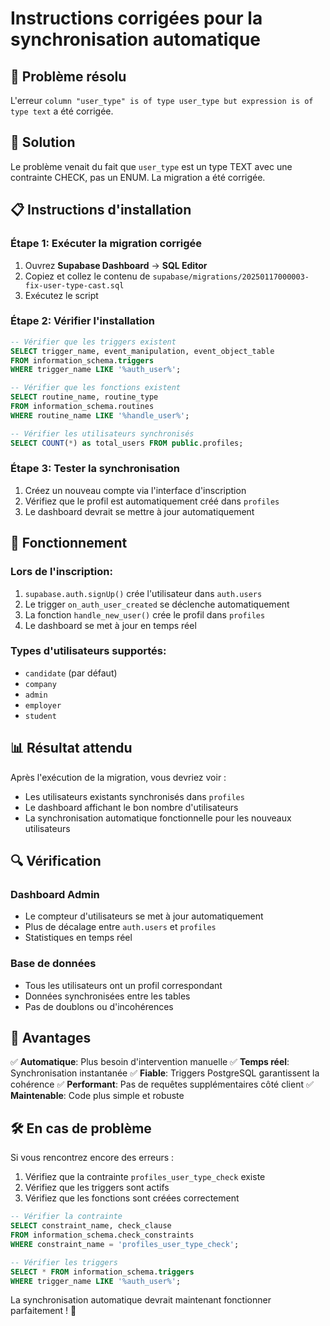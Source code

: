 # Instructions corrigées pour la synchronisation automatique

## 🐛 Problème résolu
L'erreur `column "user_type" is of type user_type but expression is of type text` a été corrigée.

## 🔧 Solution
Le problème venait du fait que `user_type` est un type TEXT avec une contrainte CHECK, pas un ENUM. La migration a été corrigée.

## 📋 Instructions d'installation

### Étape 1: Exécuter la migration corrigée
1. Ouvrez **Supabase Dashboard** → **SQL Editor**
2. Copiez et collez le contenu de `supabase/migrations/20250117000003-fix-user-type-cast.sql`
3. Exécutez le script

### Étape 2: Vérifier l'installation
```sql
-- Vérifier que les triggers existent
SELECT trigger_name, event_manipulation, event_object_table 
FROM information_schema.triggers 
WHERE trigger_name LIKE '%auth_user%';

-- Vérifier que les fonctions existent
SELECT routine_name, routine_type 
FROM information_schema.routines 
WHERE routine_name LIKE '%handle_user%';

-- Vérifier les utilisateurs synchronisés
SELECT COUNT(*) as total_users FROM public.profiles;
```

### Étape 3: Tester la synchronisation
1. Créez un nouveau compte via l'interface d'inscription
2. Vérifiez que le profil est automatiquement créé dans `profiles`
3. Le dashboard devrait se mettre à jour automatiquement

## 🚀 Fonctionnement

### Lors de l'inscription:
1. `supabase.auth.signUp()` crée l'utilisateur dans `auth.users`
2. Le trigger `on_auth_user_created` se déclenche automatiquement
3. La fonction `handle_new_user()` crée le profil dans `profiles`
4. Le dashboard se met à jour en temps réel

### Types d'utilisateurs supportés:
- `candidate` (par défaut)
- `company`
- `admin`
- `employer`
- `student`

## 📊 Résultat attendu

Après l'exécution de la migration, vous devriez voir :
- Les utilisateurs existants synchronisés dans `profiles`
- Le dashboard affichant le bon nombre d'utilisateurs
- La synchronisation automatique fonctionnelle pour les nouveaux utilisateurs

## 🔍 Vérification

### Dashboard Admin
- Le compteur d'utilisateurs se met à jour automatiquement
- Plus de décalage entre `auth.users` et `profiles`
- Statistiques en temps réel

### Base de données
- Tous les utilisateurs ont un profil correspondant
- Données synchronisées entre les tables
- Pas de doublons ou d'incohérences

## 🎉 Avantages

✅ **Automatique**: Plus besoin d'intervention manuelle
✅ **Temps réel**: Synchronisation instantanée
✅ **Fiable**: Triggers PostgreSQL garantissent la cohérence
✅ **Performant**: Pas de requêtes supplémentaires côté client
✅ **Maintenable**: Code plus simple et robuste

## 🛠️ En cas de problème

Si vous rencontrez encore des erreurs :
1. Vérifiez que la contrainte `profiles_user_type_check` existe
2. Vérifiez que les triggers sont actifs
3. Vérifiez que les fonctions sont créées correctement

```sql
-- Vérifier la contrainte
SELECT constraint_name, check_clause 
FROM information_schema.check_constraints 
WHERE constraint_name = 'profiles_user_type_check';

-- Vérifier les triggers
SELECT * FROM information_schema.triggers 
WHERE trigger_name LIKE '%auth_user%';
```

La synchronisation automatique devrait maintenant fonctionner parfaitement ! 🚀
